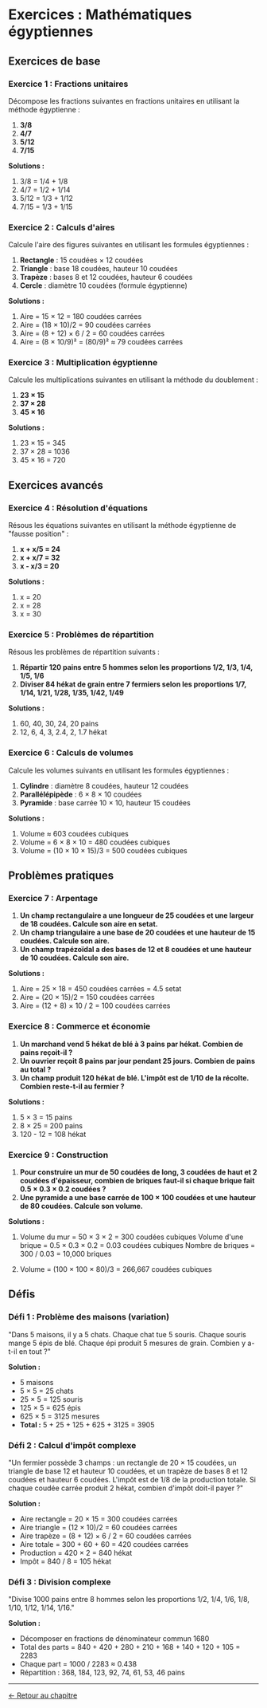 # Exercices : Mathématiques égyptiennes

## Exercices de base

### **Exercice 1 : Fractions unitaires**

Décompose les fractions suivantes en fractions unitaires en utilisant la méthode égyptienne :

1. **3/8**
2. **4/7**
3. **5/12**
4. **7/15**

**Solutions :**
1. 3/8 = 1/4 + 1/8
2. 4/7 = 1/2 + 1/14
3. 5/12 = 1/3 + 1/12
4. 7/15 = 1/3 + 1/15

### **Exercice 2 : Calculs d'aires**

Calcule l'aire des figures suivantes en utilisant les formules égyptiennes :

1. **Rectangle** : 15 coudées × 12 coudées
2. **Triangle** : base 18 coudées, hauteur 10 coudées
3. **Trapèze** : bases 8 et 12 coudées, hauteur 6 coudées
4. **Cercle** : diamètre 10 coudées (formule égyptienne)

**Solutions :**
1. Aire = 15 × 12 = 180 coudées carrées
2. Aire = (18 × 10)/2 = 90 coudées carrées
3. Aire = (8 + 12) × 6 / 2 = 60 coudées carrées
4. Aire = (8 × 10/9)² = (80/9)² ≈ 79 coudées carrées

### **Exercice 3 : Multiplication égyptienne**

Calcule les multiplications suivantes en utilisant la méthode du doublement :

1. **23 × 15**
2. **37 × 28**
3. **45 × 16**

**Solutions :**
1. 23 × 15 = 345
2. 37 × 28 = 1036
3. 45 × 16 = 720

## Exercices avancés

### **Exercice 4 : Résolution d'équations**

Résous les équations suivantes en utilisant la méthode égyptienne de "fausse position" :

1. **x + x/5 = 24**
2. **x + x/7 = 32**
3. **x - x/3 = 20**

**Solutions :**
1. x = 20
2. x = 28
3. x = 30

### **Exercice 5 : Problèmes de répartition**

Résous les problèmes de répartition suivants :

1. **Répartir 120 pains entre 5 hommes selon les proportions 1/2, 1/3, 1/4, 1/5, 1/6**
2. **Diviser 84 hékat de grain entre 7 fermiers selon les proportions 1/7, 1/14, 1/21, 1/28, 1/35, 1/42, 1/49**

**Solutions :**
1. 60, 40, 30, 24, 20 pains
2. 12, 6, 4, 3, 2.4, 2, 1.7 hékat

### **Exercice 6 : Calculs de volumes**

Calcule les volumes suivants en utilisant les formules égyptiennes :

1. **Cylindre** : diamètre 8 coudées, hauteur 12 coudées
2. **Parallélépipède** : 6 × 8 × 10 coudées
3. **Pyramide** : base carrée 10 × 10, hauteur 15 coudées

**Solutions :**
1. Volume ≈ 603 coudées cubiques
2. Volume = 6 × 8 × 10 = 480 coudées cubiques
3. Volume = (10 × 10 × 15)/3 = 500 coudées cubiques

## Problèmes pratiques

### **Exercice 7 : Arpentage**

1. **Un champ rectangulaire a une longueur de 25 coudées et une largeur de 18 coudées. Calcule son aire en setat.**
2. **Un champ triangulaire a une base de 20 coudées et une hauteur de 15 coudées. Calcule son aire.**
3. **Un champ trapézoïdal a des bases de 12 et 8 coudées et une hauteur de 10 coudées. Calcule son aire.**

**Solutions :**
1. Aire = 25 × 18 = 450 coudées carrées = 4.5 setat
2. Aire = (20 × 15)/2 = 150 coudées carrées
3. Aire = (12 + 8) × 10 / 2 = 100 coudées carrées

### **Exercice 8 : Commerce et économie**

1. **Un marchand vend 5 hékat de blé à 3 pains par hékat. Combien de pains reçoit-il ?**
2. **Un ouvrier reçoit 8 pains par jour pendant 25 jours. Combien de pains au total ?**
3. **Un champ produit 120 hékat de blé. L'impôt est de 1/10 de la récolte. Combien reste-t-il au fermier ?**

**Solutions :**
1. 5 × 3 = 15 pains
2. 8 × 25 = 200 pains
3. 120 - 12 = 108 hékat

### **Exercice 9 : Construction**

1. **Pour construire un mur de 50 coudées de long, 3 coudées de haut et 2 coudées d'épaisseur, combien de briques faut-il si chaque brique fait 0.5 × 0.3 × 0.2 coudées ?**
2. **Une pyramide a une base carrée de 100 × 100 coudées et une hauteur de 80 coudées. Calcule son volume.**

**Solutions :**
1. Volume du mur = 50 × 3 × 2 = 300 coudées cubiques
   Volume d'une brique = 0.5 × 0.3 × 0.2 = 0.03 coudées cubiques
   Nombre de briques = 300 / 0.03 = 10,000 briques

2. Volume = (100 × 100 × 80)/3 = 266,667 coudées cubiques

## Défis

### **Défi 1 : Problème des maisons (variation)**

"Dans 5 maisons, il y a 5 chats. Chaque chat tue 5 souris. Chaque souris mange 5 épis de blé. Chaque épi produit 5 mesures de grain. Combien y a-t-il en tout ?"

**Solution :**
- 5 maisons
- 5 × 5 = 25 chats
- 25 × 5 = 125 souris
- 125 × 5 = 625 épis
- 625 × 5 = 3125 mesures
- **Total :** 5 + 25 + 125 + 625 + 3125 = 3905

### **Défi 2 : Calcul d'impôt complexe**

"Un fermier possède 3 champs : un rectangle de 20 × 15 coudées, un triangle de base 12 et hauteur 10 coudées, et un trapèze de bases 8 et 12 coudées et hauteur 6 coudées. L'impôt est de 1/8 de la production totale. Si chaque coudée carrée produit 2 hékat, combien d'impôt doit-il payer ?"

**Solution :**
- Aire rectangle = 20 × 15 = 300 coudées carrées
- Aire triangle = (12 × 10)/2 = 60 coudées carrées
- Aire trapèze = (8 + 12) × 6 / 2 = 60 coudées carrées
- Aire totale = 300 + 60 + 60 = 420 coudées carrées
- Production = 420 × 2 = 840 hékat
- Impôt = 840 / 8 = 105 hékat

### **Défi 3 : Division complexe**

"Divise 1000 pains entre 8 hommes selon les proportions 1/2, 1/4, 1/6, 1/8, 1/10, 1/12, 1/14, 1/16."

**Solution :**
- Décomposer en fractions de dénominateur commun 1680
- Total des parts = 840 + 420 + 280 + 210 + 168 + 140 + 120 + 105 = 2283
- Chaque part = 1000 / 2283 ≈ 0.438
- Répartition : 368, 184, 123, 92, 74, 61, 53, 46 pains

---

[← Retour au chapitre](../README.md)
